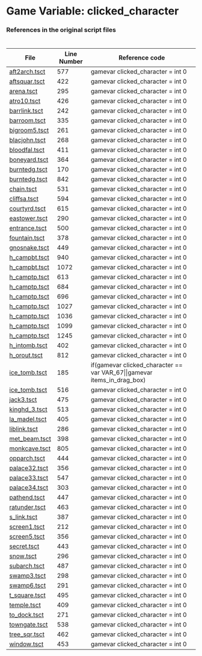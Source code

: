 # Game Variable: clicked_character
### References in the original script files

#

| File | Line Number | Reference code |
| --- | --- | --- |
| [aft2arch.tsct](../../../out/aft2arch.tsct#L577) | 577 | gamevar clicked_character = int 0 |
| [aftsquar.tsct](../../../out/aftsquar.tsct#L422) | 422 | gamevar clicked_character = int 0 |
| [arena.tsct](../../../out/arena.tsct#L295) | 295 | gamevar clicked_character = int 0 |
| [atro10.tsct](../../../out/atro10.tsct#L426) | 426 | gamevar clicked_character = int 0 |
| [barrlink.tsct](../../../out/barrlink.tsct#L242) | 242 | gamevar clicked_character = int 0 |
| [barroom.tsct](../../../out/barroom.tsct#L335) | 335 | gamevar clicked_character = int 0 |
| [bigroom5.tsct](../../../out/bigroom5.tsct#L261) | 261 | gamevar clicked_character = int 0 |
| [blacjohn.tsct](../../../out/blacjohn.tsct#L268) | 268 | gamevar clicked_character = int 0 |
| [bloodfal.tsct](../../../out/bloodfal.tsct#L411) | 411 | gamevar clicked_character = int 0 |
| [boneyard.tsct](../../../out/boneyard.tsct#L364) | 364 | gamevar clicked_character = int 0 |
| [burntedg.tsct](../../../out/burntedg.tsct#L170) | 170 | gamevar clicked_character = int 0 |
| [burntedg.tsct](../../../out/burntedg.tsct#L842) | 842 | gamevar clicked_character = int 0 |
| [chain.tsct](../../../out/chain.tsct#L531) | 531 | gamevar clicked_character = int 0 |
| [cliffsa.tsct](../../../out/cliffsa.tsct#L594) | 594 | gamevar clicked_character = int 0 |
| [courtyrd.tsct](../../../out/courtyrd.tsct#L615) | 615 | gamevar clicked_character = int 0 |
| [eastower.tsct](../../../out/eastower.tsct#L290) | 290 | gamevar clicked_character = int 0 |
| [entrance.tsct](../../../out/entrance.tsct#L500) | 500 | gamevar clicked_character = int 0 |
| [fountain.tsct](../../../out/fountain.tsct#L378) | 378 | gamevar clicked_character = int 0 |
| [gnosnake.tsct](../../../out/gnosnake.tsct#L449) | 449 | gamevar clicked_character = int 0 |
| [h_campbt.tsct](../../../out/h_campbt.tsct#L940) | 940 | gamevar clicked_character = int 0 |
| [h_campbt.tsct](../../../out/h_campbt.tsct#L1072) | 1072 | gamevar clicked_character = int 0 |
| [h_camptp.tsct](../../../out/h_camptp.tsct#L613) | 613 | gamevar clicked_character = int 0 |
| [h_camptp.tsct](../../../out/h_camptp.tsct#L684) | 684 | gamevar clicked_character = int 0 |
| [h_camptp.tsct](../../../out/h_camptp.tsct#L696) | 696 | gamevar clicked_character = int 0 |
| [h_camptp.tsct](../../../out/h_camptp.tsct#L1027) | 1027 | gamevar clicked_character = int 0 |
| [h_camptp.tsct](../../../out/h_camptp.tsct#L1036) | 1036 | gamevar clicked_character = int 0 |
| [h_camptp.tsct](../../../out/h_camptp.tsct#L1099) | 1099 | gamevar clicked_character = int 0 |
| [h_camptp.tsct](../../../out/h_camptp.tsct#L1245) | 1245 | gamevar clicked_character = int 0 |
| [h_intomb.tsct](../../../out/h_intomb.tsct#L402) | 402 | gamevar clicked_character = int 0 |
| [h_orout.tsct](../../../out/h_orout.tsct#L812) | 812 | gamevar clicked_character = int 0 |
| [ice_tomb.tsct](../../../out/ice_tomb.tsct#L185) | 185 | if(gamevar clicked_character == var VAR_67\|\|gamevar items_in_drag_box) |
| [ice_tomb.tsct](../../../out/ice_tomb.tsct#L516) | 516 | gamevar clicked_character = int 0 |
| [jack3.tsct](../../../out/jack3.tsct#L475) | 475 | gamevar clicked_character = int 0 |
| [kinghd_3.tsct](../../../out/kinghd_3.tsct#L513) | 513 | gamevar clicked_character = int 0 |
| [la_madel.tsct](../../../out/la_madel.tsct#L405) | 405 | gamevar clicked_character = int 0 |
| [liblink.tsct](../../../out/liblink.tsct#L286) | 286 | gamevar clicked_character = int 0 |
| [met_beam.tsct](../../../out/met_beam.tsct#L398) | 398 | gamevar clicked_character = int 0 |
| [monkcave.tsct](../../../out/monkcave.tsct#L805) | 805 | gamevar clicked_character = int 0 |
| [opparch.tsct](../../../out/opparch.tsct#L444) | 444 | gamevar clicked_character = int 0 |
| [palace32.tsct](../../../out/palace32.tsct#L356) | 356 | gamevar clicked_character = int 0 |
| [palace33.tsct](../../../out/palace33.tsct#L547) | 547 | gamevar clicked_character = int 0 |
| [palace34.tsct](../../../out/palace34.tsct#L303) | 303 | gamevar clicked_character = int 0 |
| [pathend.tsct](../../../out/pathend.tsct#L447) | 447 | gamevar clicked_character = int 0 |
| [ratunder.tsct](../../../out/ratunder.tsct#L463) | 463 | gamevar clicked_character = int 0 |
| [s_link.tsct](../../../out/s_link.tsct#L387) | 387 | gamevar clicked_character = int 0 |
| [screen1.tsct](../../../out/screen1.tsct#L212) | 212 | gamevar clicked_character = int 0 |
| [screen5.tsct](../../../out/screen5.tsct#L356) | 356 | gamevar clicked_character = int 0 |
| [secret.tsct](../../../out/secret.tsct#L443) | 443 | gamevar clicked_character = int 0 |
| [snow.tsct](../../../out/snow.tsct#L296) | 296 | gamevar clicked_character = int 0 |
| [subarch.tsct](../../../out/subarch.tsct#L487) | 487 | gamevar clicked_character = int 0 |
| [swamp3.tsct](../../../out/swamp3.tsct#L298) | 298 | gamevar clicked_character = int 0 |
| [swamp6.tsct](../../../out/swamp6.tsct#L291) | 291 | gamevar clicked_character = int 0 |
| [t_square.tsct](../../../out/t_square.tsct#L495) | 495 | gamevar clicked_character = int 0 |
| [temple.tsct](../../../out/temple.tsct#L409) | 409 | gamevar clicked_character = int 0 |
| [to_dock.tsct](../../../out/to_dock.tsct#L271) | 271 | gamevar clicked_character = int 0 |
| [towngate.tsct](../../../out/towngate.tsct#L538) | 538 | gamevar clicked_character = int 0 |
| [tree_sqr.tsct](../../../out/tree_sqr.tsct#L462) | 462 | gamevar clicked_character = int 0 |
| [window.tsct](../../../out/window.tsct#L453) | 453 | gamevar clicked_character = int 0 |
